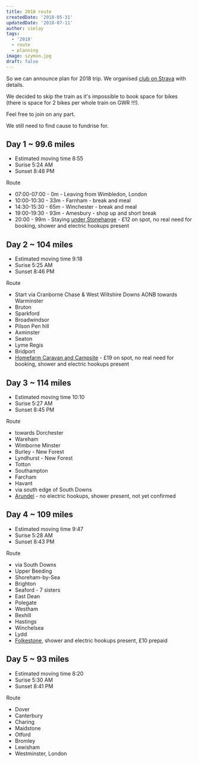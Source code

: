 ```yaml
---
title: 2018 route
createdDate: '2018-05-31'
updatedDate: '2018-07-11'
author: sielay
tags:
  - '2018'
  - route
  - planning
image: szymon.jpg
draft: false
---
```


So we can announce plan for 2018 trip. We organised [club on Strava](https://www.strava.com/clubs/cyclingdevs) with
details.

We decided to skip the train as it's impossible to book space for bikes (there is space for 2 bikes per whole train on GWR !!!).

Feel free to join on any part.

We still need to find cause to fundrise for.

## Day 1 ~ 99.6 miles

 - Estimated moving time 8:55
 - Surise 5:24 AM
 - Sunset 8:48 PM

Route

 - 07:00-07:00 - 0m - Leaving from Wimbledon, London
 - 10:00-10:30 - 33m - Farnham - break and meal
 - 14:30-15:30 - 65m - Winchester - break and meal
 - 19:00-19:30 - 93m - Amesbury - shop up and short break
 - 20:00 - 99m - Staying [under Stonehange](https://www.campsites.co.uk/search/campsites-in-wiltshire/salisbury/stonehenge-campsite-and-glamping-pods) - £12 on spot, no real need for booking, shower and electric hookups present

## Day 2 ~ 104 miles

 - Estimated moving time 9:18
 - Surise 5:25 AM
 - Sunset 8:46 PM

 Route

 - Start via Cranborne Chase & West Wiltshire Downs AONB towards Warminster
 - Bruton
 - Sparkford
 - Broadwindsor
 - Pilson Pen hill
 - Axminster
 - Seaton
 - Lyme Regis
 - Bridport
 - [Homefarm Caravan and Campsite](https://www.campsites.co.uk/search/campsites-in-dorset/puncknowle/homefarm-caravan-and-campsite) - £19 on spot, no real need for booking, shower and electric hookups present

## Day 3 ~ 114 miles

 - Estimated moving time 10:10
 - Surise 5:27 AM
 - Sunset 8:45 PM

Route

 - towards Dorchester
 - Wareham
 - Wimborne Minster
 - Burley - New Forest
 -  Lyndhurst - New Forest
 - Totton
 - Southampton
 - Farcham
 - Havant
 - via south edge of South Downs
 - [Arundel](https://www.campsites.co.uk/search/campsites-in-sussex/arundel/gumber-camping-barn-and-campsite) - no electric hookups, shower present, not yet confirmed

## Day 4 ~ 109 miles

 - Estimated moving time 9:47
 - Surise 5:28 AM
 - Sunset 8:43 PM

 Route

 - via South Downs
 - Upper Beeding
 - Shoreham-by-Sea
 - Brighton
 - Seaford - 7 sisters
 - East Dean
 - Polegate
 - Westham
 - Bexhill
 - Hastings
 - Winchelsea
 - Lydd
 - [Folkestone](https://www.campsites.co.uk/search/campsites-in-kent/folkestone/little-satmar), shower and electric hookups present, £10 prepaid

## Day 5 ~ 93 miles

 - Estimated moving time 8:20
 - Surise 5:30 AM
 - Sunset 8:41 PM

Route

 - Dover
 - Canterbury
 - Charing
 - Maidstone
 - Otford
 - Bromley
 - Lewisham
 - Westminster, London
